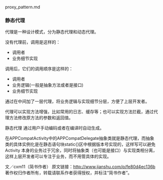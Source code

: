 proxy_pattern.md
### 静态代理

代理是一种设计模式，分为静态代理和动态代理。

没有代理前，调用是这样的：

* 调用者
* 业务细节实现

调用后，它们的调用顺序是这样的：

* 调用者
* 业务逻辑(一般是抽象方法或者是接口)
* 业务细节实现

通过在中间加了一层代理，将业务逻辑与实现细节分层，方便了上层开发者。

代理可以实现方法增强，比如常用的日志、缓存等；也可以实现方法拦截，通过代理方法修改原方法的参数和返回值。

静态代理
通过用户手动编码或者在编译时自动生成。

在APPCompatActivity中的APPCompatDelegate抽象类就是静态代理，而抽象类的具体实例化是在静态语句块static{}区中根据版本号实现的，这样写可以避免 Activity 本身的业务过于冗余，同时将抽象类（也可能是接口）与实现类相分离，这样上层开发者可以专注于业务，而不用管具体的实现。

文／cxm11（简书作者）
原文链接：http://www.jianshu.com/p/fe80d4ec136b
著作权归作者所有，转载请联系作者获得授权，并标注“简书作者”。










































